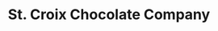 ---
title: "St. Croix Chocolate Company"
url: /marine-on-st-croix/st-croix-chocolate-company/
shop: Schokolade
---